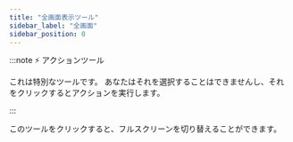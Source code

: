 ```yaml
---
title: "全画面表示ツール"
sidebar_label: "全画面"
sidebar_position: 0
---
```


:::note ⚡ アクションツール

これは特別なツールです。 あなたはそれを選択することはできませんし、それをクリックするとアクションを実行します。

:::

このツールをクリックすると、フルスクリーンを切り替えることができます。
